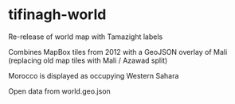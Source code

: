 # tifinagh-world
Re-release of world map with Tamazight labels

Combines MapBox tiles from 2012 with a GeoJSON overlay of Mali (replacing old map tiles with Mali / Azawad split)

Morocco is displayed as occupying Western Sahara

Open data from world.geo.json
